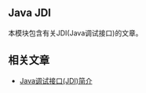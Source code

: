 ## Java JDI

本模块包含有关JDI(Java调试接口)的文章。

## 相关文章

+ [Java调试接口(JDI)简介](https://tu-yucheng.github.io/java/2023/06/15/java-debug-interface.html)